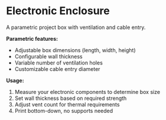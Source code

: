 # Electronic Enclosure

A parametric project box with ventilation and cable entry.

**Parametric features:**

- Adjustable box dimensions (length, width, height)
- Configurable wall thickness
- Variable number of ventilation holes
- Customizable cable entry diameter

**Usage:**

1. Measure your electronic components to determine box size
2. Set wall thickness based on required strength
3. Adjust vent count for thermal requirements
4. Print bottom-down, no supports needed